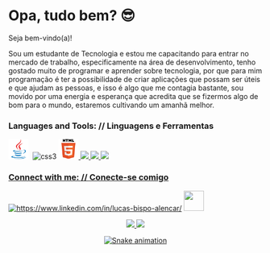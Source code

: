 # Opa, tudo bem? 😎

Seja bem-vindo(a)! 

Sou um estudante de Tecnologia e estou me capacitando para entrar no mercado de trabalho, especificamente na área de desenvolvimento, tenho gostado muito de programar e aprender sobre tecnologia, por que para mim programação é ter a possibilidade de criar aplicações que possam ser úteis e que ajudam as pessoas, e isso é algo que me contagia bastante, sou movido por uma energia e esperança que acredita que se fizermos algo de bom para o mundo, estaremos cultivando um amanhã melhor.

 

<h3 align="left">Languages and Tools: // Linguagens e Ferramentas 
</h3><p align="left"  target=> <img src="https://raw.githubusercontent.com/devicons/devicon/master/icons/java/java-original.svg"  width="40" height="40"  alt="javascript" width="40" height="40"/> <img  target="_blank">  
<img src = "https://raw.githubusercontent.com/devicons/devicon /master/icons/css3/css3-original-wordmark.svg "alt =" css3 "width =" 40 "height =" 40 "/> </a> <a href =" https://www.w3.org / html / "target =" _blank "/> 
<img src="https://raw.githubusercontent.com/devicons/devicon/master/icons/html5/html5-original-wordmark.svg "alt =" html5 "width = "40" height = "40"> 
<img src="https://img.icons8.com/color/48/000000/javascript--v1.png"/>
<img src="https://img.icons8.com/fluent/48/000000/mysql-logo.png"/>
<img src="https://img.icons8.com/nolan/48/git.png"/>



<h3 align="left">Connect with me: // Conecte-se comigo
</h3><p align="left"><a href="https://www.linkedin.com/in/lucas-bispo-alencar/" target="blank"><img src="https://img.icons8.com/doodle/48/000000/linkedin--v2.png" alt="https://www.linkedin.com/in/lucas-bispo-alencar/" height="40" width="40" /></a>
<a href="https://wa.me/+5511942462950" target="blank"><img src="https://img.icons8.com/doodle/48/000000/whatsapp.png" height="40" width="40" /></a>


 
<div align="center">
  <a href="https://github.com/Master-Lukaa">
  <img height="180em" src="https://github-readme-stats.vercel.app/api?username=Master-Lukaa&show_icons=true&theme=dracula&include_all_commits=true&count_private=true"/>
  <img height="180em" src="https://github-readme-stats.vercel.app/api/top-langs/?username=Master-Lukaa&layout=compact&langs_count=7&theme=dracula"/>



 ![Snake animation](https://github.com/Master-Lukaa/Master-Lukaa/blob/output/github-contribution-grid-snake.svg)
 
</div>

